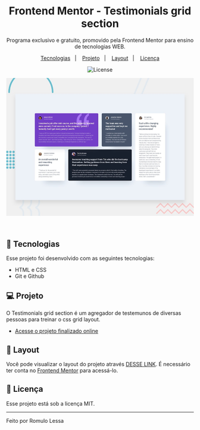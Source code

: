 <h1 align="center"> Frontend Mentor - Testimonials grid section </h1>

<p align="center">
Programa exclusivo e gratuito, promovido pela Frontend Mentor para ensino de tecnologias WEB. <br/>
</p>

<p align="center">
  <a href="#-tecnologias">Tecnologias</a>&nbsp;&nbsp;&nbsp;|&nbsp;&nbsp;&nbsp;
  <a href="#-projeto">Projeto</a>&nbsp;&nbsp;&nbsp;|&nbsp;&nbsp;&nbsp;
  <a href="#-layout">Layout</a>&nbsp;&nbsp;&nbsp;|&nbsp;&nbsp;&nbsp;
  <a href="#memo-licença">Licença</a>
</p>

<p align="center">
  <img alt="License" src="https://img.shields.io/static/v1?label=license&message=MIT&color=49AA26&labelColor=000000">
</p>

<p align="center">
  <img alt="License" src="./design/desktop-preview.jpg">
</p>

<br>

## 🚀 Tecnologias

Esse projeto foi desenvolvido com as seguintes tecnologias:

- HTML e CSS
- Git e Github

## 💻 Projeto

O  Testimonials grid section é um agregador de testemunos de diversas pessoas para treinar o css grid layout.

- [Acesse o projeto finalizado online](https://romulolessa.github.io/testimonials-grid-section-main-FrontendMentor/)


## 🔖 Layout

Você pode visualizar o layout do projeto através [DESSE LINK](https://www.frontendmentor.io/challenges/testimonials-grid-section-Nnw6J7Un7). É necessário ter conta no [Frontend Mentor](https://figma.com) para acessá-lo.

## :memo: Licença

Esse projeto está sob a licença MIT.

---

Feito por Romulo Lessa
